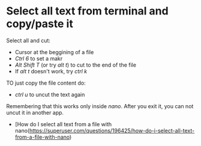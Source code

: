 # Select all text from terminal and copy/paste it

Select all and cut:
- Cursor at the beggining of a file
- *Ctrl* *6* to set a makr
- *Alt* *Shift* *T* (or try *alt* *t*) to cut to the end of the file
- If *alt* *t* doesn't work, try *ctrl* *k*

TO just copy the file content do:
- *ctrl* *u* to uncut the text again

Remembering that this works only inside *nano*. After you exit it, you can not uncut it in another app.

- [How do I select all text from a file with nano(https://superuser.com/questions/196425/how-do-i-select-all-text-from-a-file-with-nano)
